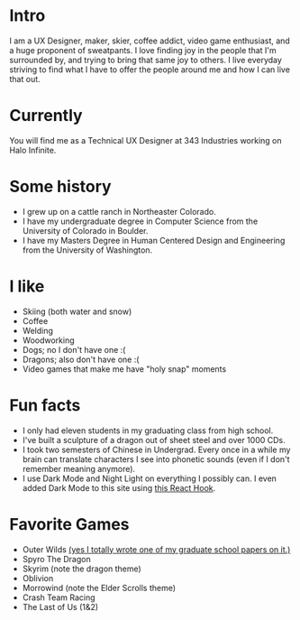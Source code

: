 
# Intro

I am a UX Designer, maker, skier, coffee addict, video game enthusiast, and a huge proponent of sweatpants. I love finding joy in the people that I'm surrounded by, and trying to bring that same joy to others. I live everyday striving to find what I have to offer the people around me and how I can live that out. 
            
# Currently

You will find me as a Technical UX Designer at 343 Industries working on Halo Infinite. 

# Some history

- I grew up on a cattle ranch in Northeaster Colorado. 
- I have my undergraduate degree in Computer Science from the University of Colorado in Boulder.
- I have my Masters Degree in Human Centered Design and Engineering from the University of Washington.

# I like

- Skiing (both water and snow)
- Coffee
- Welding 
- Woodworking
- Dogs; no I don't have one :(
- Dragons; also don't have one :(
- Video games that make me have "holy snap" moments 


# Fun facts

- I only had eleven students in my graduating class from high school.
- I've built a sculpture of a dragon out of sheet steel and over 1000 CDs.
- I took two semesters of Chinese in Undergrad. Every once in a while my brain can translate characters I see into phonetic sounds (even if I don't remember meaning anymore).
- I use Dark Mode and Night Light on everything I possibly can. I even added Dark Mode to this site using [this React Hook](https://www.npmjs.com/package/use-dark-mode). 

# Favorite Games
- Outer Wilds [(yes I totally wrote one of my graduate school papers on it.)](../pdfs/The_Ship_Log_in_Outer_Wilds.pdf?target="_blank")
- Spyro The Dragon
- Skyrim (note the dragon theme)
- Oblivion 
- Morrowind (note the Elder Scrolls theme)
- Crash Team Racing
- The Last of Us (1&2)


